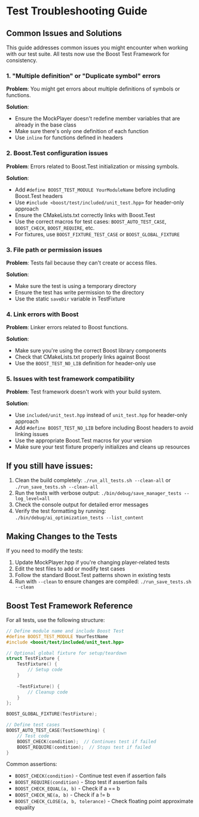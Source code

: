 # Test Troubleshooting Guide

## Common Issues and Solutions

This guide addresses common issues you might encounter when working with our test suite. All tests now use the Boost Test Framework for consistency.

### 1. "Multiple definition" or "Duplicate symbol" errors

**Problem**: You might get errors about multiple definitions of symbols or functions.

**Solution**: 
- Ensure the MockPlayer doesn't redefine member variables that are already in the base class
- Make sure there's only one definition of each function
- Use `inline` for functions defined in headers

### 2. Boost.Test configuration issues

**Problem**: Errors related to Boost.Test initialization or missing symbols.

**Solution**:
- Add `#define BOOST_TEST_MODULE YourModuleName` before including Boost.Test headers
- Use `#include <boost/test/included/unit_test.hpp>` for header-only approach
- Ensure the CMakeLists.txt correctly links with Boost.Test
- Use the correct macros for test cases: `BOOST_AUTO_TEST_CASE`, `BOOST_CHECK`, `BOOST_REQUIRE`, etc.
- For fixtures, use `BOOST_FIXTURE_TEST_CASE` or `BOOST_GLOBAL_FIXTURE`

### 3. File path or permission issues

**Problem**: Tests fail because they can't create or access files.

**Solution**:
- Make sure the test is using a temporary directory
- Ensure the test has write permission to the directory
- Use the static `saveDir` variable in TestFixture

### 4. Link errors with Boost

**Problem**: Linker errors related to Boost functions.

**Solution**:
- Make sure you're using the correct Boost library components
- Check that CMakeLists.txt properly links against Boost
- Use the `BOOST_TEST_NO_LIB` definition for header-only use

### 5. Issues with test framework compatibility

**Problem**: Test framework doesn't work with your build system.

**Solution**:
- Use `included/unit_test.hpp` instead of `unit_test.hpp` for header-only approach
- Add `#define BOOST_TEST_NO_LIB` before including Boost headers to avoid linking issues
- Use the appropriate Boost.Test macros for your version
- Make sure your test fixture properly initializes and cleans up resources

## If you still have issues:

1. Clean the build completely: `./run_all_tests.sh --clean-all` or `./run_save_tests.sh --clean-all`
2. Run the tests with verbose output: `./bin/debug/save_manager_tests --log_level=all`
3. Check the console output for detailed error messages
4. Verify the test formatting by running: `./bin/debug/ai_optimization_tests --list_content`

## Making Changes to the Tests

If you need to modify the tests:

1. Update MockPlayer.hpp if you're changing player-related tests
2. Edit the test files to add or modify test cases
3. Follow the standard Boost.Test patterns shown in existing tests
4. Run with `--clean` to ensure changes are compiled: `./run_save_tests.sh --clean`

## Boost Test Framework Reference

For all tests, use the following structure:

```cpp
// Define module name and include Boost Test
#define BOOST_TEST_MODULE YourTestName
#include <boost/test/included/unit_test.hpp>

// Optional global fixture for setup/teardown
struct TestFixture {
    TestFixture() {
        // Setup code
    }
    
    ~TestFixture() {
        // Cleanup code
    }
};

BOOST_GLOBAL_FIXTURE(TestFixture);

// Define test cases
BOOST_AUTO_TEST_CASE(TestSomething) {
    // Test code
    BOOST_CHECK(condition);  // Continues test if failed
    BOOST_REQUIRE(condition);  // Stops test if failed
}
```

Common assertions:
- `BOOST_CHECK(condition)` - Continue test even if assertion fails
- `BOOST_REQUIRE(condition)` - Stop test if assertion fails
- `BOOST_CHECK_EQUAL(a, b)` - Check if a == b
- `BOOST_CHECK_NE(a, b)` - Check if a != b
- `BOOST_CHECK_CLOSE(a, b, tolerance)` - Check floating point approximate equality